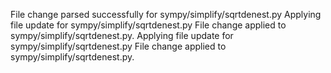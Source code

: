File change parsed successfully for sympy/simplify/sqrtdenest.py
Applying file update for sympy/simplify/sqrtdenest.py
File change applied to sympy/simplify/sqrtdenest.py.
Applying file update for sympy/simplify/sqrtdenest.py
File change applied to sympy/simplify/sqrtdenest.py.
